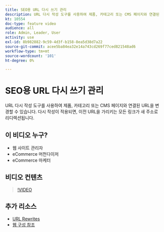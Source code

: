```yaml
---
title: SEO용 URL 다시 쓰기 관리
description: URL 다시 작성 도구를 사용하여 제품, 카테고리 또는 CMS 페이지와 연결된 URL을 변경하는 방법에 대해 알아봅니다.
kt: 10554
doc-type: feature video
audience: all
role: Admin, Leader, User
activity: use
exl-id: 8b982882-9c59-4d3f-b158-8ea5d38d7a22
source-git-commit: acee5ba84ea32e14a743cd269f77ced821548ad6
workflow-type: tm+mt
source-wordcount: '101'
ht-degree: 0%

---
```


# SEO용 URL 다시 쓰기 관리

URL 다시 작성 도구를 사용하여 제품, 카테고리 또는 CMS 페이지와 연결된 URL을 변경할 수 있습니다. 다시 작성이 적용되면, 이전 URL을 가리키는 모든 링크가 새 주소로 리디렉션됩니다.

## 이 비디오 누구?

- 웹 사이트 관리자
- eCommerce 머천다이저
- eCommerce 마케터

## 비디오 컨텐츠

>[!VIDEO](https://video.tv.adobe.com/v/343751?quality=12&learn=on)

## 추가 리소스

- [URL Rewrites](https://docs.magento.com/user-guide/marketing/url-rewrite.html)
- [웹 구성 참조](https://docs.magento.com/user-guide/configuration/general/web.html)

